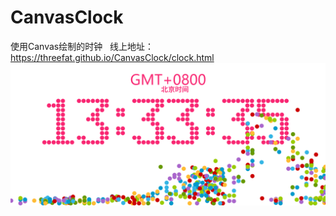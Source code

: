 # CanvasClock
使用Canvas绘制的时钟   
线上地址：https://threefat.github.io/CanvasClock/clock.html  
![展示图片](https://raw.githubusercontent.com/ThreeFat/CanvasClock/master/clock.png)
